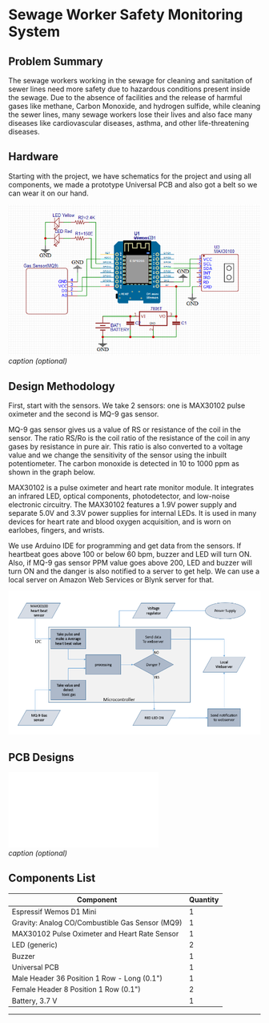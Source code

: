 # Sewage Worker Safety Monitoring System

## Problem Summary
The sewage workers working in the sewage for cleaning and sanitation of sewer lines need more safety due to hazardous conditions present inside the sewage. Due to the absence of facilities and the release of harmful gases like methane, Carbon Monoxide, and hydrogen sulfide, while cleaning the sewer lines, many sewage workers lose their lives and also face many diseases like cardiovascular diseases, asthma, and other life-threatening diseases.

## Hardware
Starting with the project, we have schematics for the project and using all components, we made a prototype Universal PCB and also got a belt so we can wear it on our hand.

![Prototype Image](screenshot_(57)_xYAhQ6hJqO.png)  
*caption (optional)*

## Design Methodology
First, start with the sensors. We take 2 sensors: one is MAX30102 pulse oximeter and the second is MQ-9 gas sensor.

MQ-9 gas sensor gives us a value of RS or resistance of the coil in the sensor. The ratio RS/Ro is the coil ratio of the resistance of the coil in any gases by resistance in pure air. This ratio is also converted to a voltage value and we change the sensitivity of the sensor using the inbuilt potentiometer. The carbon monoxide is detected in 10 to 1000 ppm as shown in the graph below.

MAX30102 is a pulse oximeter and heart rate monitor module. It integrates an infrared LED, optical components, photodetector, and low-noise electronic circuitry. The MAX30102 features a 1.9V power supply and separate 5.0V and 3.3V power supplies for internal LEDs. It is used in many devices for heart rate and blood oxygen acquisition, and is worn on earlobes, fingers, and wrists.

We use Arduino IDE for programming and get data from the sensors. If heartbeat goes above 100 or below 60 bpm, buzzer and LED will turn ON. Also, if MQ-9 gas sensor PPM value goes above 200, LED and buzzer will turn ON and the danger is also notified to a server to get help. We can use a local server on Amazon Web Services or Blynk server for that.

![Flow Chart](screenshot_(63)_AxUvf9KxWL.png)  

## PCB Designs

![PCB Design](pcb_pcb_safty_belt_2021-05-16_pIutNky5WP.pdf)  
*caption (optional)*

## Components List

| Component                                         | Quantity |
| -------------------------------------------------|----------|
| Espressif Wemos D1 Mini                           | 1        |
| Gravity: Analog CO/Combustible Gas Sensor (MQ9)  | 1        |
| MAX30102 Pulse Oximeter and Heart Rate Sensor    | 1        |
| LED (generic)                                     | 2        |
| Buzzer                                           | 1        |
| Universal PCB                                    | 1        |
| Male Header 36 Position 1 Row - Long (0.1")      | 1        |
| Female Header 8 Position 1 Row (0.1")             | 2        |
| Battery, 3.7 V                                   | 1       |

---

